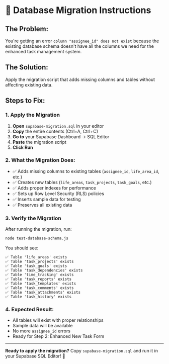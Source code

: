 # 🔧 Database Migration Instructions

## The Problem:
You're getting an error `column "assignee_id" does not exist` because the existing database schema doesn't have all the columns we need for the enhanced task management system.

## The Solution:
Apply the migration script that adds missing columns and tables without affecting existing data.

## Steps to Fix:

### 1. Apply the Migration
1. **Open** `supabase-migration.sql` in your editor
2. **Copy** the entire contents (Ctrl+A, Ctrl+C)
3. **Go to** your Supabase Dashboard → SQL Editor
4. **Paste** the migration script
5. **Click Run**

### 2. What the Migration Does:
- ✅ Adds missing columns to existing tables (`assignee_id`, `life_area_id`, etc.)
- ✅ Creates new tables (`life_areas`, `task_projects`, `task_goals`, etc.)
- ✅ Adds proper indexes for performance
- ✅ Sets up Row Level Security (RLS) policies
- ✅ Inserts sample data for testing
- ✅ Preserves all existing data

### 3. Verify the Migration
After running the migration, run:
```bash
node test-database-schema.js
```

You should see:
```
✅ Table 'life_areas' exists
✅ Table 'task_projects' exists
✅ Table 'task_goals' exists
✅ Table 'task_dependencies' exists
✅ Table 'time_tracking' exists
✅ Table 'task_reports' exists
✅ Table 'task_templates' exists
✅ Table 'task_comments' exists
✅ Table 'task_attachments' exists
✅ Table 'task_history' exists
```

### 4. Expected Result:
- All tables will exist with proper relationships
- Sample data will be available
- No more `assignee_id` errors
- Ready for Step 2: Enhanced New Task Form

---

**Ready to apply the migration?** Copy `supabase-migration.sql` and run it in your Supabase SQL Editor! 🚀
